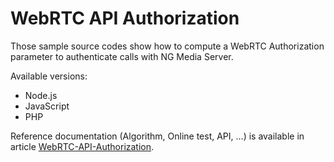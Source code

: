 # WebRTC API Authorization

Those sample source codes show how to compute a WebRTC Authorization parameter to authenticate calls with NG Media Server.

Available versions:
- Node.js
- JavaScript
- PHP

Reference documentation (Algorithm, Online test, API, ...) is available in article [WebRTC-API-Authorization](https://github.com/ngmediaserver/NG-Media-Server/wiki/WebRTC-API-Authorization).
